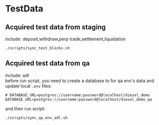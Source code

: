 # TestData
## Acquired test data from staging
include: deposit,withdraw,perp trade,settlement,liquidation
```shell
./scripts/sync_test_blocks.sh
```

## Acquired test data from qa
include: adl  
before run script, you need to create a database to for qa env's data and update local `.env` files:
```shell
# DATABASE_URL=postgres://username:password@localhost/diesel_demo
DATABASE_URL=postgres://username:password@localhost/diesel_demo_qa
```
and then run script:
```shell
./scripts/sync_qa_env_adl.sh
```
